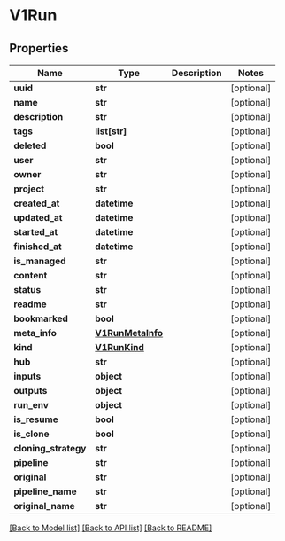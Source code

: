 # V1Run

## Properties
Name | Type | Description | Notes
------------ | ------------- | ------------- | -------------
**uuid** | **str** |  | [optional] 
**name** | **str** |  | [optional] 
**description** | **str** |  | [optional] 
**tags** | **list[str]** |  | [optional] 
**deleted** | **bool** |  | [optional] 
**user** | **str** |  | [optional] 
**owner** | **str** |  | [optional] 
**project** | **str** |  | [optional] 
**created_at** | **datetime** |  | [optional] 
**updated_at** | **datetime** |  | [optional] 
**started_at** | **datetime** |  | [optional] 
**finished_at** | **datetime** |  | [optional] 
**is_managed** | **str** |  | [optional] 
**content** | **str** |  | [optional] 
**status** | **str** |  | [optional] 
**readme** | **str** |  | [optional] 
**bookmarked** | **bool** |  | [optional] 
**meta_info** | [**V1RunMetaInfo**](V1RunMetaInfo.md) |  | [optional] 
**kind** | [**V1RunKind**](V1RunKind.md) |  | [optional] 
**hub** | **str** |  | [optional] 
**inputs** | **object** |  | [optional] 
**outputs** | **object** |  | [optional] 
**run_env** | **object** |  | [optional] 
**is_resume** | **bool** |  | [optional] 
**is_clone** | **bool** |  | [optional] 
**cloning_strategy** | **str** |  | [optional] 
**pipeline** | **str** |  | [optional] 
**original** | **str** |  | [optional] 
**pipeline_name** | **str** |  | [optional] 
**original_name** | **str** |  | [optional] 

[[Back to Model list]](../README.md#documentation-for-models) [[Back to API list]](../README.md#documentation-for-api-endpoints) [[Back to README]](../README.md)


